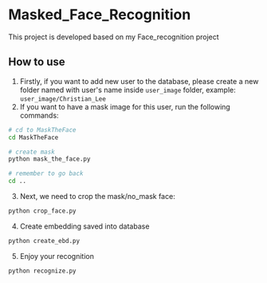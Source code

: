 # Masked_Face_Recognition
This project is developed based on my Face_recognition project

## How to use
1. Firstly, if you want to add new user to the database, please create a new folder named with user's name inside `user_image` folder, example: `user_image/Christian_Lee`
2. If you want to have a mask image for this user, run the following commands:
```bash
# cd to MaskTheFace
cd MaskTheFace

# create mask
python mask_the_face.py

# remember to go back 
cd ..
```
3. Next, we need to crop the mask/no_mask face:
```bash
python crop_face.py
```
4. Create embedding saved into database
```bash
python create_ebd.py
```
5. Enjoy your recognition
```bash
python recognize.py
```

